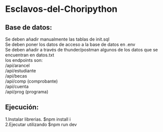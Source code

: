 # Esclavos-del-Choripython

## Base de datos:
Se deben añadir manualmente las tablas de init.sql  
Se deben poner los datos de acceso a la base de datos en .env  
Se deben añadir a través de thunder/postman algunos de los datos que se encuentran en datos.txt  
los endpoints son:  
  /api/arancel  
  /api/estudiante  
  /api/becas  
  /api/comp  (comprobante)  
  /api/cuenta  
  /api/prog (programa)  

## Ejecución: 

1.Instalar librerias. $npm install i   
2.Ejecutar utilizando $npm run dev  
